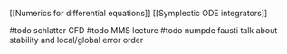 [[Numerics for differential equations]]
[[Symplectic ODE integrators]]



#todo schlatter CFD
#todo MMS lecture
#todo numpde fausti
talk about stability and local/global error order


